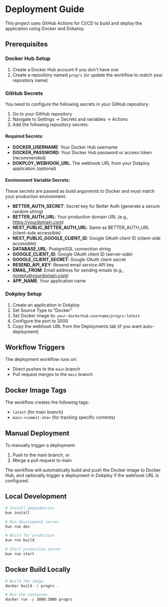# Deployment Guide

This project uses GitHub Actions for CI/CD to build and deploy the application using Docker and Dokploy.

## Prerequisites

### Docker Hub Setup
1. Create a Docker Hub account if you don't have one
2. Create a repository named `progrs` (or update the workflow to match your repository name)

### GitHub Secrets

You need to configure the following secrets in your GitHub repository:

1. Go to your GitHub repository
2. Navigate to Settings → Secrets and variables → Actions
3. Add the following repository secrets:

#### Required Secrets:

- **DOCKER_USERNAME**: Your Docker Hub username
- **DOCKER_PASSWORD**: Your Docker Hub password or access token (recommended)
- **DOKPLOY_WEBHOOK_URL**: The webhook URL from your Dokploy application (optional)

#### Environment Variable Secrets:

These secrets are passed as build arguments to Docker and must match your production environment:

- **BETTER_AUTH_SECRET**: Secret key for Better Auth (generate a secure random string)
- **BETTER_AUTH_URL**: Your production domain URL (e.g., https://yourdomain.com)
- **NEXT_PUBLIC_BETTER_AUTH_URL**: Same as BETTER_AUTH_URL (client-side accessible)
- **NEXT_PUBLIC_GOOGLE_CLIENT_ID**: Google OAuth client ID (client-side accessible)
- **DATABASE_URL**: PostgreSQL connection string
- **GOOGLE_CLIENT_ID**: Google OAuth client ID (server-side)
- **GOOGLE_CLIENT_SECRET**: Google OAuth client secret
- **RESEND_API_KEY**: Resend email service API key
- **EMAIL_FROM**: Email address for sending emails (e.g., noreply@yourdomain.com)
- **APP_NAME**: Your application name

### Dokploy Setup

1. Create an application in Dokploy
2. Set Source Type to "Docker"
3. Set Docker image to: `your-dockerhub-username/progrs:latest`
4. Configure the port to 3000
5. Copy the webhook URL from the Deployments tab (if you want auto-deployment)

## Workflow Triggers

The deployment workflow runs on:
- Direct pushes to the `main` branch
- Pull request merges to the `main` branch

## Docker Image Tags

The workflow creates the following tags:
- `latest` (for main branch)
- `main-<commit-sha>` (for tracking specific commits)

## Manual Deployment

To manually trigger a deployment:
1. Push to the main branch, or
2. Merge a pull request to main

The workflow will automatically build and push the Docker image to Docker Hub, and optionally trigger a deployment in Dokploy if the webhook URL is configured.

## Local Development

```bash
# Install dependencies
bun install

# Run development server
bun run dev

# Build for production
bun run build

# Start production server
bun run start
```

## Docker Build Locally

```bash
# Build the image
docker build -t progrs .

# Run the container
docker run -p 3000:3000 progrs
```